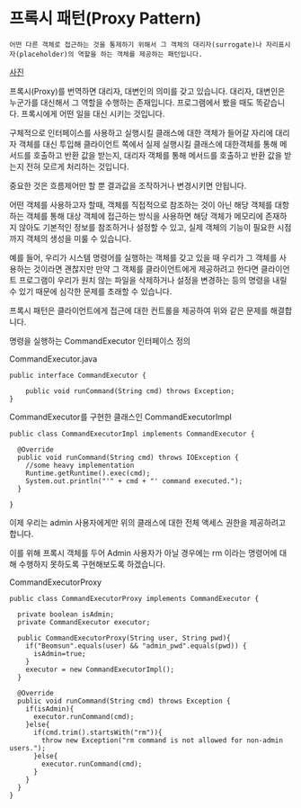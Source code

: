 # 프록시 패턴(Proxy Pattern)


    어떤 다른 객체로 접근하는 것을 통제하기 위해서 그 객체의 대리자(surrogate)나 자리표시자(placeholder)의 역할을 하는 객체를 제공하는 패턴입니다.



[사진](https://limkydev.tistory.com/79)


프록시(Proxy)를 번역하면 대리자, 대변인의 의미를 갖고 있습니다. 대리자, 대변인은 누군가를 대신해서 그 역할을 수행하는 존재입니다. 
프로그램에서 봤을 때도 똑같습니다. 프록시에게 어떤 일을 대신 시키는 것입니다. 

구체적으로 인터페이스를 사용하고 실행시킬 클래스에 대한 객체가 들어갈 자리에 대리자 객체를 대신 투입해 클라이언트 쪽에서 실제  실행시킬 클래스에 대한객체를 통해 메서드를 호출하고 반환 값을 받는지, 대리자 객체를 통해 메서드를 호출하고 반환 값을 받는지 전혀 모르게 처리하는 것입니다.

중요한 것은 흐름제어만 할 뿐 결과값을 조작하거나 변경시키면 안됩니다.

어떤 객체를 사용하고자 할때, 객체를 직접적으로 참조하는 것이 아닌 해당 객체를 대항하는 객체를 통해 대상 객체에 접근하는 방식을 사용하면 해당 객체가 메모리에 존재하지 않아도 기본적인 정보를 참조하거나 설정할 수 있고, 실제 객체의 기능이 필요한 시점까지 객체의 생성을 미룰 수 있습니다.

예를 들어, 우리가 시스템 명령어를 실행하는 객체를 갖고 있을 때 우리가 그 객체를 사용하는 것이라면 괜찮지만 만약 그 객체를 클라이언트에게 제공하려고 한다면 클라이언트 프로그램이 우리가 원치 않는 파일을 삭제하거나 설정을 변경하는 등의 명령을 내릴 수 있기 때문에 심각한 문제를 초래할 수 있습니다.

프록시 패턴은 클라이언트에게 접근에 대한 컨트롤을 제공하여 위와 같은 문제를 해결합니다.


명령을 실행하는 CommandExecutor 인터페이스 정의

CommandExecutor.java

    public interface CommandExecutor {

        public void runCommand(String cmd) throws Exception;
    }

CommandExecutor를 구현한 클래스인 CommandExecutorImpl


    public class CommandExecutorImpl implements CommandExecutor {

      @Override
      public void runCommand(String cmd) throws IOException {
        //some heavy implementation
        Runtime.getRuntime().exec(cmd);
        System.out.println("'" + cmd + "' command executed.");
      }

    }
    
    
이제 우리는 admin 사용자에게만 위의 클래스에 대한 전체 액세스 권한을 제공하려고 합니다.

이를 위해 프록시 객체를 두어 Admin 사용자가 아닐 경우에는 rm 이라는 명령어에 대해 수행하지 못하도록 구현해보도록 하겠습니다.

CommandExecutorProxy

    public class CommandExecutorProxy implements CommandExecutor {

      private boolean isAdmin;
      private CommandExecutor executor;

      public CommandExecutorProxy(String user, String pwd){
        if("Beomsun".equals(user) && "admin_pwd".equals(pwd)) {
          isAdmin=true;
        }
        executor = new CommandExecutorImpl();
      }

      @Override
      public void runCommand(String cmd) throws Exception {
        if(isAdmin){
          executor.runCommand(cmd);
        }else{
          if(cmd.trim().startsWith("rm")){
            throw new Exception("rm command is not allowed for non-admin users.");
          }else{
            executor.runCommand(cmd);
          }
        }
      }
    }



